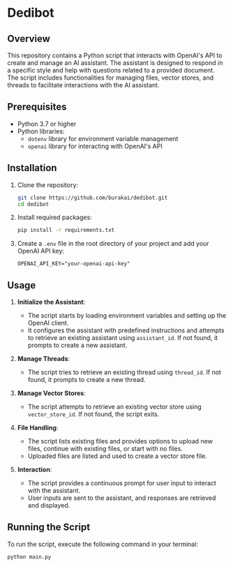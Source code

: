 # Dedibot

## Overview

This repository contains a Python script that interacts with OpenAI's API to create and manage an AI assistant. The assistant is designed to respond in a specific style and help with questions related to a provided document. The script includes functionalities for managing files, vector stores, and threads to facilitate interactions with the AI assistant.

## Prerequisites

- Python 3.7 or higher
- Python libraries:
    - `dotenv` library for environment variable management
    - `openai` library for interacting with OpenAI's API

## Installation

1. Clone the repository:
    ```sh
    git clone https://github.com/burakai/dedibot.git
    cd dedibot
    ```

2. Install required packages:
    ```sh
    pip install -r requirements.txt
    ```

3. Create a `.env` file in the root directory of your project and add your OpenAI API key:
    ```
    OPENAI_API_KEY="your-openai-api-key"
    ```

## Usage

1. **Initialize the Assistant**:
    - The script starts by loading environment variables and setting up the OpenAI client.
    - It configures the assistant with predefined instructions and attempts to retrieve an existing assistant using `assistant_id`. If not found, it prompts to create a new assistant.

2. **Manage Threads**:
    - The script tries to retrieve an existing thread using `thread_id`. If not found, it prompts to create a new thread.

3. **Manage Vector Stores**:
    - The script attempts to retrieve an existing vector store using `vector_store_id`. If not found, the script exits.

4. **File Handling**:
    - The script lists existing files and provides options to upload new files, continue with existing files, or start with no files.
    - Uploaded files are listed and used to create a vector store file.

5. **Interaction**:
    - The script provides a continuous prompt for user input to interact with the assistant.
    - User inputs are sent to the assistant, and responses are retrieved and displayed.

## Running the Script

To run the script, execute the following command in your terminal:

```sh
python main.py
